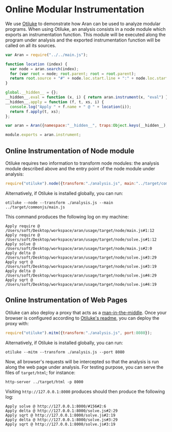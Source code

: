 
# Online Modular Instrumentation

We use [Otiluke](https://github.com/lachrist/otiluke) to demonstrate how Aran can be used to analyze modular programs.
When using Otiluke, an analysis consists in a node module which exports an instrumentation function.
This module will be executed along the program under analysis and the exported instrumentation function will be called on all its sources.

```javascript
var Aran = require("../../main.js");

function location (index) {
  var node = aran.search(index);
  for (var root = node; root.parent; root = root.parent);
  return root.source + "#" + node.loc.start.line + ":" + node.loc.start.column;
}

global.__hidden__ = {};
__hidden__.eval = function (x, i) { return aran.instrument(x, "eval") };
__hidden__.apply = function (f, t, xs, i) {
  console.log("Apply " + f.name + " @ " + location(i));
  return f.apply(t, xs);
};

var aran = Aran({namespace:"__hidden__", traps:Object.keys(__hidden__), loc:true});

module.exports = aran.instrument;
```

## Online Instrumentation of Node module

Otiluke requires two information to transform node modules: the analysis module described above and the entry point of the node module under analysis:

```javascript
require("otiluke").node({transform:"./analysis.js", main:"../target/commonjs/main.js"});
```

Alternatively, if Otiluke is installed globally, you can run:

```
otiluke --node --transform ./analysis.js --main ../target/commonjs/main.js
```

This command produces the following log on my machine:

```
Apply require @ /Users/soft/Desktop/workspace/aran/usage/target/node/main.js#1:12
Apply require @ /Users/soft/Desktop/workspace/aran/usage/target/node/solve.js#1:12
Apply solve @ /Users/soft/Desktop/workspace/aran/usage/target/node/main.js#2:0
Apply delta @ /Users/soft/Desktop/workspace/aran/usage/target/node/solve.js#3:29
Apply sqrt @ /Users/soft/Desktop/workspace/aran/usage/target/node/solve.js#3:19
Apply delta @ /Users/soft/Desktop/workspace/aran/usage/target/node/solve.js#4:29
Apply sqrt @ /Users/soft/Desktop/workspace/aran/usage/target/node/solve.js#4:19
```

## Online Instrumentation of Web Pages

Otiluke can also deploy a proxy that acts as a [man-in-the-middle](https://en.wikipedia.org/wiki/Man-in-the-middle_attack).
Once your browser is configured according to [Otiluke's readme](https://github.com/lachrist/otiluke), you can deploy the proxy with:

```javascript
require("otiluke").mitm({transform:"./analysis.js", port:8080});
```

Alternatively, if Otiluke is installed globally, you can run:

```
otiluke --mitm --transform ./analysis.js --port 8080
```

Now, all browser's requests will be intercepted so that the analysis is run along the web page under analysis.
For testing purpose, you can serve the files of `target/html`; for instance:

```
http-server ../target/html -p 8000
```

Visiting `http://127.0.0.1:8000` produces should then produce the following log:

```
Apply solve @ http://127.0.0.1:8000/#156#2:6
Apply delta @ http://127.0.0.1:8000/solve.js#2:29
Apply sqrt @ http://127.0.0.1:8000/solve.js#2:19
Apply delta @ http://127.0.0.1:8000/solve.js#3:29
Apply sqrt @ http://127.0.0.1:8000/solve.js#3:19
```
